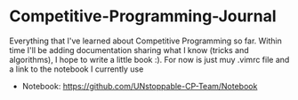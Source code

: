 # Competitive-Programming-Journal
Everything that I've learned about Competitive Programming so far.
Within time I'll be adding documentation sharing what I know (tricks and algorithms), I hope to write a little book :).
For now is just muy .vimrc file and a link to the notebook I currently use

- Notebook: https://github.com/UNstoppable-CP-Team/Notebook
